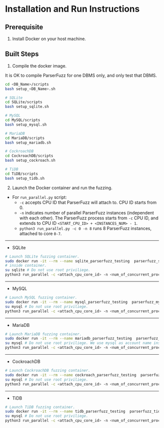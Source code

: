 # Installation and Run Instructions

## Prerequisite

1. Install Docker on your host machine. 

## Built Steps

1. Compile the docker image. 

It is OK to compile ParserFuzz for one DBMS only, and only test that DBMS. 

```bash
cd <DB_Name>/scripts
bash setup_<DB_Name>.sh

# SQLite
cd SQLite/scripts
bash setup_sqlite.sh

# MySQL 
cd MySQL/scripts
bash setup_mysql.sh

# MariaDB 
cd MariaDB/scripts
bash setup_mariadb.sh

# CockroachDB 
cd CockroachDB/scripts
bash setup_cockroach.sh

# TiDB
cd TiDB/scripts
bash setup_tidb.sh
```

2. Launch the Docker container and run the fuzzing. 

- For `run_parallel.py` script:
    - `-c` accepts CPU ID that ParserFuzz will attach to. CPU ID starts from 0. 
    - `-n` indicates number of parallel ParserFuzz instances (independent with each other). The ParserFuzz process starts from `-c` CPU ID, and extends to CPU ID `<START_CPU_ID> + <INSTANCES_NUM> - 1`.
    - `python3 run_parallel.py -c 0 -n 8` runs 8 ParserFuzz instances, attached to core `0-7`. 
    
---------------------------

- SQLite
```bash
# Launch SQLite fuzzing container. 
sudo docker run -it --rm --name sqlite_parserfuzz_testing  parserfuzz_sqlite /bin/bash
# inside container. 
su sqlite # Do not use root priviliege. 
python3 run_parallel -c <attach_cpu_core_id> -n <num_of_concurrent_process>
```

---------------------------

- MySQL 
```bash
# Launch MySQL fuzzing container. 
sudo docker run -it --rm --name mysql_parserfuzz_testing  parserfuzz_mysql /bin/bash
su mysql # Do not use root priviliege. 
python3 run_parallel -c <attach_cpu_core_id> -n <num_of_concurrent_process>
```

---------------------------

- MariaDB 
```bash
# Launch MariaDB fuzzing container. 
sudo docker run -it --rm --name mariadb_parserfuzz_testing  parserfuzz_mariadb /bin/bash
su mysql # Do not use root priviliege. We use mysql as account name instead of mariadb. 
python3 run_parallel -c <attach_cpu_core_id> -n <num_of_concurrent_process>
```

---------------------------

- CockroachDB
```bash
# Launch CockroachDB fuzzing container. 
sudo docker run -it --rm --name cockroach_parserfuzz_testing  parserfuzz_cockroach /bin/bash
su mysql # Do not use root priviliege.
python3 run_parallel -c <attach_cpu_core_id> -n <num_of_concurrent_process>
```

---------------------------

- TiDB
```bash
# Launch TiDB fuzzing container. 
sudo docker run -it --rm --name tidb_parserfuzz_testing  parserfuzz_tidb /bin/bash
su mysql # Do not use root priviliege.
python3 run_parallel -c <attach_cpu_core_id> -n <num_of_concurrent_process>
```